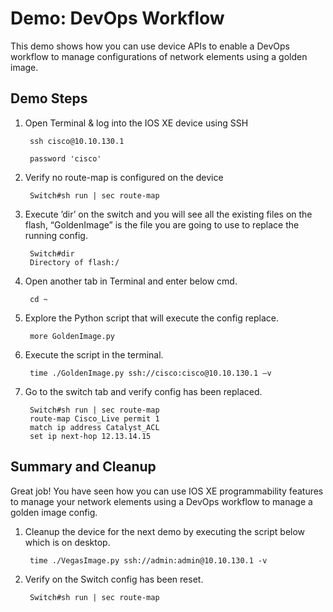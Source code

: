  # Demo: DevOps Workflow 

This demo shows how you can use device APIs to enable a DevOps workflow to manage configurations of network elements using a golden image.

## Demo Steps

1. Open Terminal & log into the IOS XE device using SSH

        ssh cisco@10.10.130.1

        password 'cisco' 
    
1. Verify no route-map is configured on the device

        Switch#sh run | sec route-map
    
1. Execute ’dir’ on the switch and you will see all the existing files on the flash, “GoldenImage” is the file you are going to use to replace the running config. 

        Switch#dir
        Directory of flash:/
    
1. Open another tab in Terminal and enter below cmd.  

        cd ~
    
1. Explore the Python script that will execute the config replace.

        more GoldenImage.py
    
1. Execute the script in the terminal.  

        time ./GoldenImage.py ssh://cisco:cisco@10.10.130.1 –v
    
1. Go to the switch tab and verify config has been replaced.  

        Switch#sh run | sec route-map 
        route-map Cisco_Live permit 1
        match ip address Catalyst_ACL
        set ip next-hop 12.13.14.15
    
## Summary and Cleanup

Great job!  You have seen how you can use IOS XE programmability features to manage your network elements using a DevOps workflow to manage a golden image config.  

1. Cleanup the device for the next demo by executing the script below which is on desktop.  

        time ./VegasImage.py ssh://admin:admin@10.10.130.1 -v

1. Verify on the Switch config has been reset.  

        Switch#sh run | sec route-map 
